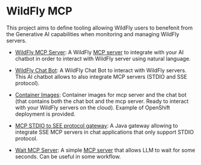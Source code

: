 # WildFly MCP

This project aims to define tooling allowing WildFly users to benefenit from the Generative AI capabilities when monitoring and managing WildFly servers.

* [WildFly MCP Server](wildfly-mcp-server/README.md): A WildFly [MCP server](https://github.com/modelcontextprotocol/servers) to integrate with your AI chatbot in order to interact with WildFly server using natural language.

* [WildFly Chat Bot](wildfly-chat-bot/README.md): A WildFly Chat Bot to interact with WildFly servers. This AI chatbot allows to also integrate MCP servers (STDIO and SSE protocol).

* [Container Images](container-images/README.md): Container images for mcp server and the chat bot (that contains both the chat bot and the mcp server. Ready to interact with your WildFly servers on the cloud). Example of OpenShift deployment is provided.

* [MCP STDIO to SEE protocol gateway](mcp-stdio-sse-gateway/README.md): A Java gateway allowing to integrate SSE MCP servers in chat applications that only support STDIO protocol.

* [Wait MCP Server](wait-mcp-server/README.md): A simple [MCP server](https://github.com/modelcontextprotocol/servers) that allows LLM to wait for some seconds. Can be useful in some workflow.
